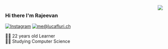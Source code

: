 

<!--
**Raj162002/Raj162002** is a ✨ _special_ ✨ repository because its `README.md` (this file) appears on your GitHub profile.

Here are some ideas to get you started:

- 🔭 I’m currently working on ...
- 🌱 I’m currently learning ...
- 👯 I’m looking to collaborate on ...
- 🤔 I’m looking for help with ...
- 💬 Ask me about ...
- 📫 How to reach me: ...
- 😄 Pronouns: ...
- ⚡ Fun fact: ...
-->

<img align='right' src="https://github-readme-stats.vercel.app/api?username=Raj162002&show_icons=true">

### Hi there I'm Rajeevan 

[![Instagram](https://img.shields.io/static/v1?label=Instagram&message=%20&color=orange&logo=Instagram&style=flat-square&logoColor=white)](https://www.instagram.com/mr.marvellous_16/)
[![me@lucafluri.ch](https://img.shields.io/static/v1?label=ramkumarrajeevan16@gmail.com&message=%20&color=red&logo=gmail&style=flat-square&logoColor=white)](mailto:ramkumarrajeevan16@gmail.com)
  
  
👨‍💻 22 years old Learner   
👨‍🎓 Studying Computer Science
